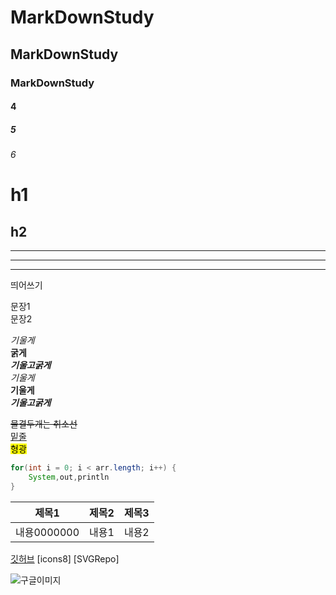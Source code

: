 # MarkDownStudy
## MarkDownStudy
### MarkDownStudy
#### 4
##### 5
###### 6


h1
========

h2 
-------


***
---
___


띄어쓰기  

문장1<br>
문장2<br>

*기울게*<br>
**굵게**<br>
***기울고굵게***<br>
_기울게_<br>
__기울게__<br>
___기울고굵게___<br>

~~물결두개는 취소선~~<br>
<u>밑줄</u><br>
<mark>형광</mark><br>

````java
for(int i = 0; i < arr.length; i++) {
    System,out,println
}
````

|제목1|제목2|제목3|
|-|-|-
|내용0000000|내용1|내용2

[깃허브](https://github.com)
[icons8]
[SVGRepo]

![구글이미지](https://www.google.com/search?sca_esv=f48ed8a7692fd2f7&sxsrf=ADLYWILOaS9fHDu4PeMCrofjWYZwTYN-xg:1736228303338&q=%EA%B5%AC%EA%B8%80%EC%9D%B4%EB%AF%B8%EC%A7%80&udm=2&fbs=AEQNm0DmKhoYsBCHazhZSCWuALW8l8eUs1i3TeMYPF4tXSfZ95GzcfXnm5XYTvJV_9Qreh2py964ICpZJthXkELijctC8pFBYULoa3-fvQmwK0VJF4Zgdmq1eIkG8M-2o_l6kK_mPGPOCT5bIFtroD1gvef3eT2OxjzpZ_iHfugBRy_gNnFVLkWZfr-fvEZ4qV1Dd7C50is2&sa=X&ved=2ahUKEwi-xJO68uKKAxXXrlYBHU0oLC8QtKgLegQIFxAB&biw=1900&bih=849&dpr=2#vhid=b1zuv7VxKnAf4M&vssid=mosaic0)



